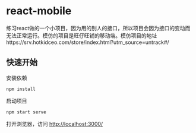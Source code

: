 # react-mobile
练习react做的一个小项目，因为用的别人的接口，所以项目会因为接口的变动而无法正常运行。模仿的项目是旺仔旺铺的移动端。模仿项目的地址https://srv.hotkidceo.com/store/index.html?utm_source=untrack#/

## 快速开始

安装依赖
```shell
npm install
```

启动项目
```shell
npm start serve
```

打开浏览器，访问 [http://localhost:3000/](http://localhost:3000)
